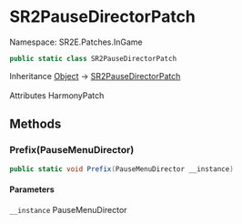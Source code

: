 # SR2PauseDirectorPatch

Namespace: SR2E.Patches.InGame

```csharp
public static class SR2PauseDirectorPatch
```

Inheritance [Object](https://docs.microsoft.com/en-us/dotnet/api/system.object) → [SR2PauseDirectorPatch](/docs/dev/api/sr2e/patches/ingame/sr2pausedirectorpatch)<br></br>
Attributes HarmonyPatch

## Methods

### **Prefix(PauseMenuDirector)**

```csharp
public static void Prefix(PauseMenuDirector __instance)
```

#### Parameters

`__instance` PauseMenuDirector<br></br>
